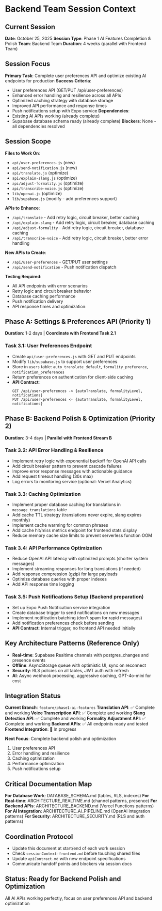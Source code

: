 # Backend Team Session Context

## Current Session
**Date**: October 25, 2025
**Session Type**: Phase 1 AI Features Completion & Polish
**Team**: Backend Team
**Duration**: 4 weeks (parallel with Frontend Team)

## Session Focus
**Primary Task**: Complete user preferences API and optimize existing AI endpoints for production
**Success Criteria**: 
- User preferences API (GET/PUT /api/user-preferences)
- Enhanced error handling and resilience across all APIs
- Optimized caching strategy with database storage
- Improved API performance and response times
- Push notifications setup with Expo service
**Dependencies**: 
- Existing AI APIs working (already complete)
- Supabase database schema ready (already complete)
**Blockers**: None - all dependencies resolved

## Session Scope
**Files to Work On**: 
- `api/user-preferences.js` (new)
- `api/send-notification.js` (new)
- `api/translate.js` (optimize)
- `api/explain-slang.js` (optimize)
- `api/adjust-formality.js` (optimize)
- `api/transcribe-voice.js` (optimize)
- `lib/openai.js` (optimize)
- `lib/supabase.js` (modify - add preferences support)

**APIs to Enhance**: 
- `/api/translate` - Add retry logic, circuit breaker, better caching
- `/api/explain-slang` - Add retry logic, circuit breaker, database caching
- `/api/adjust-formality` - Add retry logic, circuit breaker, database caching
- `/api/transcribe-voice` - Add retry logic, circuit breaker, better error handling

**New APIs to Create**: 
- `/api/user-preferences` - GET/PUT user settings
- `/api/send-notification` - Push notification dispatch

**Testing Required**: 
- All API endpoints with error scenarios
- Retry logic and circuit breaker behavior
- Database caching performance
- Push notification delivery
- API response times and optimization

## Phase A: Settings & Preferences API (Priority 1)
**Duration**: 1-2 days | **Coordinate with Frontend Task 2.1**

### Task 3.1: User Preferences Endpoint
- Create `api/user-preferences.js` with GET and PUT endpoints
- Modify `lib/supabase.js` to support user preferences
- Store in `users` table: `auto_translate_default`, `formality_preference`, `notification_preferences`
- Return preferences on authentication for client-side caching
- **API Contract**: 
  ```
  GET /api/user-preferences -> {autoTranslate, formalityLevel, notifications}
  PUT /api/user-preferences <- {autoTranslate, formalityLevel, notifications}
  ```

## Phase B: Backend Polish & Optimization (Priority 2)
**Duration**: 3-4 days | **Parallel with Frontend Stream B**

### Task 3.2: API Error Handling & Resilience
- Implement retry logic with exponential backoff for OpenAI API calls
- Add circuit breaker pattern to prevent cascade failures
- Improve error response messages with actionable guidance
- Add request timeout handling (30s max)
- Log errors to monitoring service (optional: Vercel Analytics)

### Task 3.3: Caching Optimization
- Implement proper database caching for translations in `message_translations` table
- Add cache TTL strategy (translations never expire, slang expires monthly)
- Implement cache warming for common phrases
- Add cache hit/miss metrics endpoint for frontend stats display
- Reduce memory cache size limits to prevent serverless function OOM

### Task 3.4: API Performance Optimization
- Reduce OpenAI API latency with optimized prompts (shorter system messages)
- Implement streaming responses for long translations (if needed)
- Add response compression (gzip) for large payloads
- Optimize database queries with proper indexes
- Add API response time logging

### Task 3.5: Push Notifications Setup (Backend preparation)
- Set up Expo Push Notification service integration
- Create database trigger to send notifications on new messages
- Implement notification batching (don't spam for rapid messages)
- Add notification preferences check before sending
- **API Contract**: Internal trigger, no frontend API needed initially

## Key Architecture Patterns (Reference Only)
- **Real-time**: Supabase Realtime channels with postgres_changes and presence events
- **Offline**: AsyncStorage queue with optimistic UI, sync on reconnect
- **Security**: RLS policies on all tables, JWT auth with refresh
- **AI**: Async webhook processing, aggressive caching, GPT-4o-mini for cost

## Integration Status
**Current Branch**: `feature/phase1-ai-features`
**Translation API**: ✅ Complete and working
**Voice Transcription API**: ✅ Complete and working
**Slang Detection API**: ✅ Complete and working
**Formality Adjustment API**: ✅ Complete and working
**Backend APIs**: ✅ All endpoints ready and tested
**Frontend Integration**: 🔄 In progress

**Next Focus**: Complete backend polish and optimization
1. User preferences API
2. Error handling and resilience
3. Caching optimization
4. Performance optimization
5. Push notifications setup

## Critical Documentation Map
**For Database Work**: DATABASE_SCHEMA.md (tables, RLS, indexes)
**For Real-time**: ARCHITECTURE_REALTIME.md (channel patterns, presence)
**For Backend APIs**: ARCHITECTURE_BACKEND.md (Vercel Functions patterns)
**For AI Integration**: ARCHITECTURE_AI_PIPELINE.md (OpenAI integration patterns)
**For Security**: ARCHITECTURE_SECURITY.md (RLS and auth patterns)

## Coordination Protocol
- Update this document at start/end of each work session
- Check `sessionContext-frontend.md` before touching shared files
- Update `apiContract.md` with new endpoint specifications
- Communicate handoff points and blockers via session docs

## Status: Ready for Backend Polish and Optimization
All AI APIs working perfectly, focus on user preferences API and backend optimization